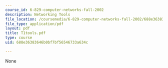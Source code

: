 ```yaml
---
course_id: 6-829-computer-networks-fall-2002
description: Networking Tools
file_location: /coursemedia/6-829-computer-networks-fall-2002/688e36383646b0bf7bf56546733a634c_T1tools.pdf
file_type: application/pdf
layout: pdf
title: T1tools.pdf
type: course
uid: 688e36383646b0bf7bf56546733a634c

---
```

None